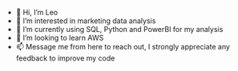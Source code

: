 - 👋 Hi, I’m Leo
- 👀 I’m interested in marketing data analysis
- 🌱 I’m currently using SQL, Python and PowerBI for my analysis
- 💞️ I’m looking to learn AWS
- 📫 Message me from here to reach out, I strongly appreciate any feedback to improve my code

